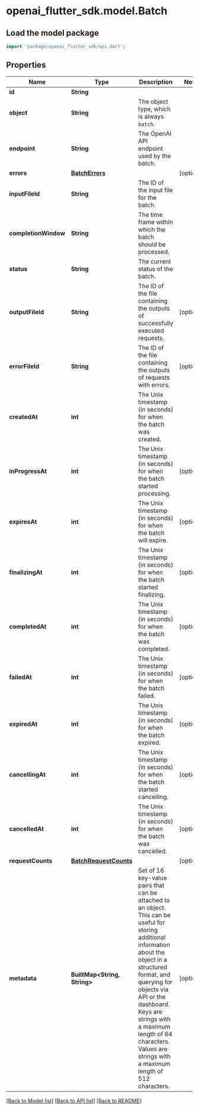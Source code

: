 # openai_flutter_sdk.model.Batch

## Load the model package
```dart
import 'package:openai_flutter_sdk/api.dart';
```

## Properties
Name | Type | Description | Notes
------------ | ------------- | ------------- | -------------
**id** | **String** |  | 
**object** | **String** | The object type, which is always `batch`. | 
**endpoint** | **String** | The OpenAI API endpoint used by the batch. | 
**errors** | [**BatchErrors**](BatchErrors.md) |  | [optional] 
**inputFileId** | **String** | The ID of the input file for the batch. | 
**completionWindow** | **String** | The time frame within which the batch should be processed. | 
**status** | **String** | The current status of the batch. | 
**outputFileId** | **String** | The ID of the file containing the outputs of successfully executed requests. | [optional] 
**errorFileId** | **String** | The ID of the file containing the outputs of requests with errors. | [optional] 
**createdAt** | **int** | The Unix timestamp (in seconds) for when the batch was created. | 
**inProgressAt** | **int** | The Unix timestamp (in seconds) for when the batch started processing. | [optional] 
**expiresAt** | **int** | The Unix timestamp (in seconds) for when the batch will expire. | [optional] 
**finalizingAt** | **int** | The Unix timestamp (in seconds) for when the batch started finalizing. | [optional] 
**completedAt** | **int** | The Unix timestamp (in seconds) for when the batch was completed. | [optional] 
**failedAt** | **int** | The Unix timestamp (in seconds) for when the batch failed. | [optional] 
**expiredAt** | **int** | The Unix timestamp (in seconds) for when the batch expired. | [optional] 
**cancellingAt** | **int** | The Unix timestamp (in seconds) for when the batch started cancelling. | [optional] 
**cancelledAt** | **int** | The Unix timestamp (in seconds) for when the batch was cancelled. | [optional] 
**requestCounts** | [**BatchRequestCounts**](BatchRequestCounts.md) |  | [optional] 
**metadata** | **BuiltMap&lt;String, String&gt;** | Set of 16 key-value pairs that can be attached to an object. This can be useful for storing additional information about the object in a structured format, and querying for objects via API or the dashboard.   Keys are strings with a maximum length of 64 characters. Values are strings with a maximum length of 512 characters.  | [optional] 

[[Back to Model list]](../README.md#documentation-for-models) [[Back to API list]](../README.md#documentation-for-api-endpoints) [[Back to README]](../README.md)


